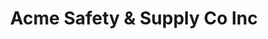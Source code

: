 ---
title: "Acme Safety & Supply Co Inc"
url: /el-centro/acme-safety-and-supply-co-inc/
shop: trade
---